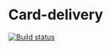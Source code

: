 # Card-delivery
[![Build status](https://ci.appveyor.com/api/projects/status/60437cajeprr6yro?svg=true)](https://ci.appveyor.com/project/vozle/card-delivery)